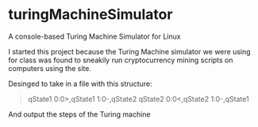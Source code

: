 # turingMachineSimulator
A console-based Turing Machine Simulator for Linux

I started this project because the Turing Machine simulator we were using for class was found to sneakily run cryptocurrency mining scripts on computers using the site.

Desinged to take in a file with this structure:
> qState1
> 0:0>,qState1
> 1:0-,qState2
> qState2
> 0:0<,qState2
> 1:0-,qState1

And output the steps of the Turing machine
